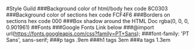 #Style Guild
###Background color of html/body hex code 8C0303
###Background color of sections hex code FCF4F6
###Borders on sections hex code 000
###Box shadow around the HTML Doc rgba(0, 0, 0, 0.901961)
##Fonts
###Google Fonts Link below
###@import url(https://fonts.googleapis.com/css?family=PT+Sans);
###font-family: 'PT Sans', sans-serif;
###p tags .9em
###h1 tags 3em
###a tags 1.3em
